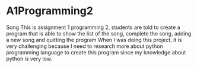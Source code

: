 # A1Programming2
Song
This is assignment 1 programming 2, students are told to create a program that is able to show the list of the song, complete the song, adding a new song and quitting the program
When I was doing this project, it is very challenging because I need to research more about python programming language to create this program since my knowledge about python is very low. 

